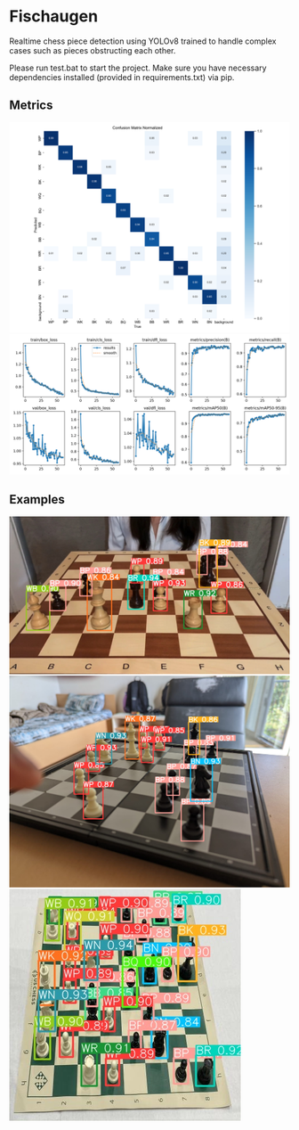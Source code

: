 # Fischaugen

Realtime chess piece detection using YOLOv8 trained to handle complex cases such as pieces obstructing each other.

Please run test.bat to start the project. Make sure you have necessary dependencies installed (provided in requirements.txt) via pip.

## Metrics

![Confusion Matrix](./runs/detect/train_v1.1/confusion_matrix_normalized.png)
![Results](runs\detect\train_v1.1\results.png)

## Examples

![Ex1](runs\detect\predict_v1.1\34.jpeg)
![Ex2](runs\detect\predict_v1.1\i3.jpeg)
![Ex3](runs\detect\predict_v1.1\2f6fb003bb89cd401322a535acb42f65_jpg.rf.66c0a46773a9cd583fb96c3df41a9e0c.jpg)

